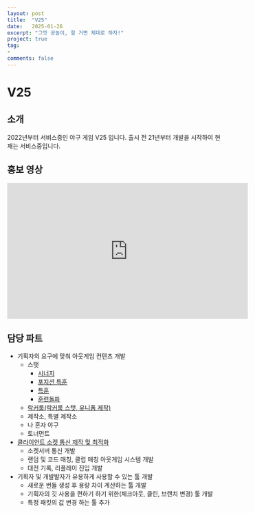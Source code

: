 ```yaml
---
layout: post
title:  "V25"
date:   2025-01-26
excerpt: "그깟 공놀이, 할 거면 제대로 하자!"
project: true
tag:
- 
comments: false
---
```


# V25

## 소개
2022년부터 서비스중인 야구 게임 V25 입니다.
출시 전 21년부터 개발을 시작하여 현재는 서비스중입니다.

## 홍보 영상

<iframe width="560" height="315" src="https://www.youtube.com/embed/vF1w_rnOduA?si=vVdWhYxzQuFXsqQX" title="YouTube video player" frameborder="0" allow="accelerometer; autoplay; clipboard-write; encrypted-media; gyroscope; picture-in-picture" allowfullscreen></iframe>


## 담당 파트
- 기획자의 요구에 맞춰 아웃게임 컨텐츠 개발
    - 스탯
        - [시너지](https://aszd0708.github.io/Synergy)
        - [포지션 특훈](https://aszd0708.github.io/PositionTraining)
        - [특훈](https://aszd0708.github.io/SpecialTraining)
        - [훈련돌파](https://www.youtube.com/watch?v=ekf2nrWJGWA&t=34s)
    - [락커룸(락커룸 스탯, 유니폼 제작)](https://aszd0708.github.io/LockerRoom)
    - 제작소, 특별 제작소
    - 나 혼자 야구
    - 토너먼트
- [클라이언트 소켓 통신 제작 및 최적화](https://aszd0708.github.io/Socket)
    - 소켓서버 통신 개발
    - 랜덤 및 코드 매칭, 클럽 매칭 아웃게임 시스템 개발
    - 대전 기록, 리플레이 진입 개발
- 기획자 및 개발발자가 유용하게 사용할 수 있는 툴 개발
    - 새로운 번들 생성 후 용량 차이 계산하는 툴 개발
    - 기획자의 깃 사용을 편하기 하기 위한(체크아웃, 클린, 브랜치 변경) 툴 개발
    - 특정 패킷의 값 변경 하는 툴 추가